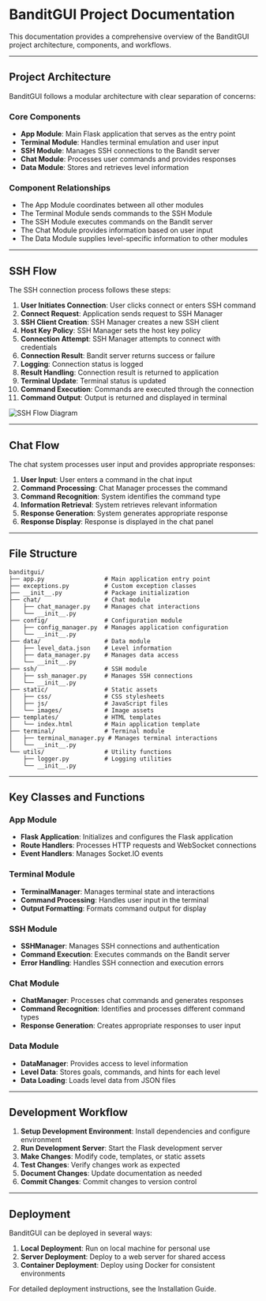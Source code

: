 # BanditGUI Project Documentation

This documentation provides a comprehensive overview of the BanditGUI project architecture, components, and workflows.

---

## Project Architecture

BanditGUI follows a modular architecture with clear separation of concerns:

### Core Components

- **App Module**: Main Flask application that serves as the entry point
- **Terminal Module**: Handles terminal emulation and user input
- **SSH Module**: Manages SSH connections to the Bandit server
- **Chat Module**: Processes user commands and provides responses
- **Data Module**: Stores and retrieves level information

### Component Relationships

- The App Module coordinates between all other modules
- The Terminal Module sends commands to the SSH Module
- The SSH Module executes commands on the Bandit server
- The Chat Module provides information based on user input
- The Data Module supplies level-specific information to other modules

---

## SSH Flow

The SSH connection process follows these steps:

1. **User Initiates Connection**: User clicks connect or enters SSH command
2. **Connect Request**: Application sends request to SSH Manager
3. **SSH Client Creation**: SSH Manager creates a new SSH client
4. **Host Key Policy**: SSH Manager sets the host key policy
5. **Connection Attempt**: SSH Manager attempts to connect with credentials
6. **Connection Result**: Bandit server returns success or failure
7. **Logging**: Connection status is logged
8. **Result Handling**: Connection result is returned to application
9. **Terminal Update**: Terminal status is updated
10. **Command Execution**: Commands are executed through the connection
11. **Command Output**: Output is returned and displayed in terminal

![SSH Flow Diagram](https://github.com/TheRealFREDP3D/Making-BanditGUI/raw/main/docs/assets/v0.3-SSH-Flow.png)

---

## Chat Flow

The chat system processes user input and provides appropriate responses:

1. **User Input**: User enters a command in the chat input
2. **Command Processing**: Chat Manager processes the command
3. **Command Recognition**: System identifies the command type
4. **Information Retrieval**: System retrieves relevant information
5. **Response Generation**: System generates appropriate response
6. **Response Display**: Response is displayed in the chat panel

---

## File Structure

```
banditgui/
├── app.py                 # Main application entry point
├── exceptions.py          # Custom exception classes
├── __init__.py            # Package initialization
├── chat/                  # Chat module
│   ├── chat_manager.py    # Manages chat interactions
│   └── __init__.py
├── config/                # Configuration module
│   ├── config_manager.py  # Manages application configuration
│   └── __init__.py
├── data/                  # Data module
│   ├── level_data.json    # Level information
│   ├── data_manager.py    # Manages data access
│   └── __init__.py
├── ssh/                   # SSH module
│   ├── ssh_manager.py     # Manages SSH connections
│   └── __init__.py
├── static/                # Static assets
│   ├── css/               # CSS stylesheets
│   ├── js/                # JavaScript files
│   └── images/            # Image assets
├── templates/             # HTML templates
│   └── index.html         # Main application template
├── terminal/              # Terminal module
│   ├── terminal_manager.py # Manages terminal interactions
│   └── __init__.py
└── utils/                 # Utility functions
    ├── logger.py          # Logging utilities
    └── __init__.py
```

---

## Key Classes and Functions

### App Module

- **Flask Application**: Initializes and configures the Flask application
- **Route Handlers**: Processes HTTP requests and WebSocket connections
- **Event Handlers**: Manages Socket.IO events

### Terminal Module

- **TerminalManager**: Manages terminal state and interactions
- **Command Processing**: Handles user input in the terminal
- **Output Formatting**: Formats command output for display

### SSH Module

- **SSHManager**: Manages SSH connections and authentication
- **Command Execution**: Executes commands on the Bandit server
- **Error Handling**: Handles SSH connection and execution errors

### Chat Module

- **ChatManager**: Processes chat commands and generates responses
- **Command Recognition**: Identifies and processes different command types
- **Response Generation**: Creates appropriate responses to user input

### Data Module

- **DataManager**: Provides access to level information
- **Level Data**: Stores goals, commands, and hints for each level
- **Data Loading**: Loads level data from JSON files

---

## Development Workflow

1. **Setup Development Environment**: Install dependencies and configure environment
2. **Run Development Server**: Start the Flask development server
3. **Make Changes**: Modify code, templates, or static assets
4. **Test Changes**: Verify changes work as expected
5. **Document Changes**: Update documentation as needed
6. **Commit Changes**: Commit changes to version control

---

## Deployment

BanditGUI can be deployed in several ways:

1. **Local Deployment**: Run on local machine for personal use
2. **Server Deployment**: Deploy to a web server for shared access
3. **Container Deployment**: Deploy using Docker for consistent environments

For detailed deployment instructions, see the Installation Guide.
